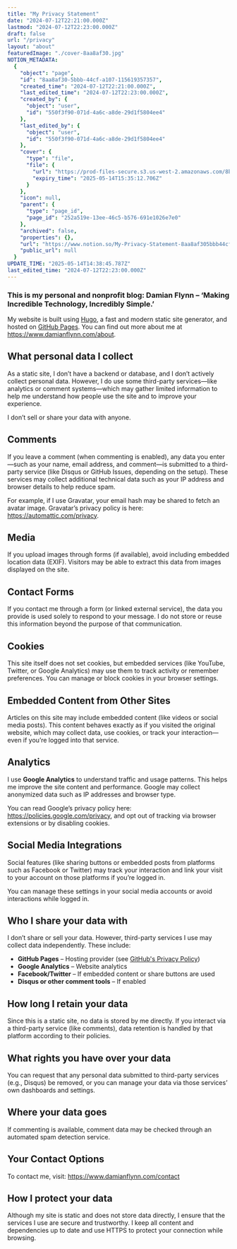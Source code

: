 ```yaml
---
title: "My Privacy Statement"
date: "2024-07-12T22:21:00.000Z"
lastmod: "2024-07-12T22:23:00.000Z"
draft: false
url: "/privacy"
layout: "about"
featuredImage: "./cover-8aa8af30.jpg"
NOTION_METADATA:
  {
    "object": "page",
    "id": "8aa8af30-5bbb-44cf-a107-115619357357",
    "created_time": "2024-07-12T22:21:00.000Z",
    "last_edited_time": "2024-07-12T22:23:00.000Z",
    "created_by": {
      "object": "user",
      "id": "550f3f90-071d-4a6c-a8de-29d1f5804ee4"
    },
    "last_edited_by": {
      "object": "user",
      "id": "550f3f90-071d-4a6c-a8de-29d1f5804ee4"
    },
    "cover": {
      "type": "file",
      "file": {
        "url": "https://prod-files-secure.s3.us-west-2.amazonaws.com/8bc3c4f0-c291-4309-a955-a5876c66b3de/f76d2c2c-9c0e-40c8-b596-2dfeca176be3/Privacy_from_DamianFlynn.jpg?X-Amz-Algorithm=AWS4-HMAC-SHA256&X-Amz-Content-Sha256=UNSIGNED-PAYLOAD&X-Amz-Credential=ASIAZI2LB466Y6GN3R62%2F20250514%2Fus-west-2%2Fs3%2Faws4_request&X-Amz-Date=20250514T143512Z&X-Amz-Expires=3600&X-Amz-Security-Token=IQoJb3JpZ2luX2VjEF4aCXVzLXdlc3QtMiJIMEYCIQDADDBvXrDFM4%2B1A4JurzmMl8DXCKrcVhqQak8QW%2Fm67QIhAIgQR8z%2BNn3B4lIyD1V9vAUByylQ2IjBtYB4nb8bijEzKv8DCBcQABoMNjM3NDIzMTgzODA1IgzWk1EnYokbWXx9oBIq3AOcuawLQ83VFvPYFm%2BLmtL0Ha3TTsyzZ1v2BGL3tLiu4d4R%2FHZ0lwjo8R2yqrdRL%2FDNemjJ4uQNFV%2BYoh1kn3Dt3OkMuB8d7DH6CtZm35bCinAO80Hak1bZQSrJHNkZ5p%2FL4Ia1fkFFdQwgFLRJtUhnkT4oW2NxiU3oVPqIgUWs42bbNAXb%2BYDLOzakm55tkIHrH2T2gVMz88FPU%2F%2BA%2FHGKhM0Xw%2FA4T9jRjeP1eTPa7pCQ%2FmmflEXgBj0%2FJqrwkSF3fN7Um%2BeRsjtQS4H5%2Bzs066M1uuaQASjUNJ90Q4V6Bfp0%2BAMt20D08e%2BjW%2Bg5bMmAGip8M6S06MBNx8odW9sLpK%2BFdCChEFoYC0JMO9hxT2mwodCBi0eZ3yo4%2BHan7khZOAOj7cRchviWFYlr2ipJ13P%2FnTL9OUfjJPbfTqF%2BMIIK3t8R62LBZsUhDiMzxgWI%2Bq6DEgwaJR52bkJJI4M%2B8F6%2FqRxdoC76yW3dQd%2BpQLapoOFVlFI%2Bs6o2yAiVN5tJOHAnIS0p82P1Qfi%2BWI4Ihbkjjx3qxMv4l4%2FNSq7DIPVAP8E5L1p5vkuOXNCjXCVy%2FnFLQNaf9MYD8QJHaGizijlE6aIckskLYuXB%2FI3lipYXMoRYIaRPxr7TzjD%2FupLBBjqkAc3H43yQxK9TpdDFbalDeeiDLAR%2F%2Fk1%2B%2F8syf6eKtBJfNulSM5lKIkzWh7XYOqgM%2FpDyc%2BIsSAr9Vio4frqx%2B7pzJzNEHaKIrF7mBVXUNaO1OALpStuk6R8SIJzrgFrxdMVzPQlX9eoBPRlUJ764CUcNrRKVEQxS65SsYicb53yc1wbehSChFoRrbihB3aRIS6VFnEfIqE%2FZG2PZA%2B5e2C230i49&X-Amz-Signature=c48a60643a7652c50dcc79983d18235906783ee6600555f168355185c3ffae24&X-Amz-SignedHeaders=host&x-id=GetObject",
        "expiry_time": "2025-05-14T15:35:12.706Z"
      }
    },
    "icon": null,
    "parent": {
      "type": "page_id",
      "page_id": "252a519e-13ee-46c5-b576-691e1026e7e0"
    },
    "archived": false,
    "properties": {},
    "url": "https://www.notion.so/My-Privacy-Statement-8aa8af305bbb44cfa107115619357357",
    "public_url": null
  }
UPDATE_TIME: "2025-05-14T14:38:45.787Z"
last_edited_time: "2024-07-12T22:23:00.000Z"
---
```


### This is my personal and nonprofit blog: Damian Flynn – ‘Making Incredible Technology, Incredibly Simple.’

My website is built using [Hugo](https://gohugo.io/), a fast and modern static site generator, and hosted on [GitHub Pages](https://pages.github.com/). You can find out more about me at https://www.damianflynn.com/about.

## What personal data I collect

As a static site, I don’t have a backend or database, and I don’t actively collect personal data. However, I do use some third-party services—like analytics or comment systems—which may gather limited information to help me understand how people use the site and to improve your experience.

I don’t sell or share your data with anyone.

## Comments

If you leave a comment (when commenting is enabled), any data you enter—such as your name, email address, and comment—is submitted to a third-party service (like Disqus or GitHub Issues, depending on the setup). These services may collect additional technical data such as your IP address and browser details to help reduce spam.

For example, if I use Gravatar, your email hash may be shared to fetch an avatar image. Gravatar’s privacy policy is here: https://automattic.com/privacy.

## Media

If you upload images through forms (if available), avoid including embedded location data (EXIF). Visitors may be able to extract this data from images displayed on the site.

## Contact Forms

If you contact me through a form (or linked external service), the data you provide is used solely to respond to your message. I do not store or reuse this information beyond the purpose of that communication.

## Cookies

This site itself does not set cookies, but embedded services (like YouTube, Twitter, or Google Analytics) may use them to track activity or remember preferences. You can manage or block cookies in your browser settings.

## Embedded Content from Other Sites

Articles on this site may include embedded content (like videos or social media posts). This content behaves exactly as if you visited the original website, which may collect data, use cookies, or track your interaction—even if you’re logged into that service.

## Analytics

I use **Google Analytics** to understand traffic and usage patterns. This helps me improve the site content and performance. Google may collect anonymized data such as IP addresses and browser type.

You can read Google’s privacy policy here: https://policies.google.com/privacy, and opt out of tracking via browser extensions or by disabling cookies.

## Social Media Integrations

Social features (like sharing buttons or embedded posts from platforms such as Facebook or Twitter) may track your interaction and link your visit to your account on those platforms if you’re logged in.

You can manage these settings in your social media accounts or avoid interactions while logged in.

## Who I share your data with

I don’t share or sell your data. However, third-party services I use may collect data independently. These include:

- **GitHub Pages** – Hosting provider (see [GitHub's Privacy Policy](https://docs.github.com/en/site-policy/privacy-policies/github-privacy-statement))
- **Google Analytics** – Website analytics
- **Facebook/Twitter** – If embedded content or share buttons are used
- **Disqus or other comment tools** – If enabled

## How long I retain your data

Since this is a static site, no data is stored by me directly. If you interact via a third-party service (like comments), data retention is handled by that platform according to their policies.

## What rights you have over your data

You can request that any personal data submitted to third-party services (e.g., Disqus) be removed, or you can manage your data via those services’ own dashboards and settings.

## Where your data goes

If commenting is available, comment data may be checked through an automated spam detection service.

## Your Contact Options

To contact me, visit: https://www.damianflynn.com/contact

## How I protect your data

Although my site is static and does not store data directly, I ensure that the services I use are secure and trustworthy. I keep all content and dependencies up to date and use HTTPS to protect your connection while browsing.
